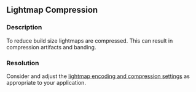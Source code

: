 ## Lightmap Compression
### Description
To reduce build size lightmaps are compressed. This can result in compression artifacts and banding.

### Resolution
Consider and adjust the [lightmap encoding and compression settings](https://docs.unity3d.com/Manual/Lightmaps-TechnicalInformation.html) as appropriate to your application.